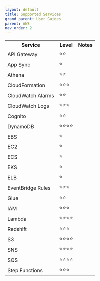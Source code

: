 ```yaml
---
layout: default
title: Supported Services
grand_parent: User Guides
parent: AWS
nav_order: 2
---
```


<table>
  <tr>
    <th>Service</th>
    <th>Level</th>
    <th>Notes</th>
  </tr>
  <tr>
    <td>API Gateway</td>
    <td>⭐⭐</td>
    <td></td>
  </tr>
  <tr>
    <td>App Sync</td>
    <td>⭐</td>
    <td></td>
  </tr>
  <tr>
    <td>Athena</td>
    <td>⭐⭐</td>
    <td></td>
  </tr>
  <tr>
    <td>CloudFormation</td>
    <td>⭐⭐⭐</td>
    <td></td>
  </tr>
  <tr>
    <td>CloudWatch Alarms</td>
    <td>⭐⭐</td>
    <td></td>
  </tr>
  <tr>
    <td>CloudWatch Logs</td>
    <td>⭐⭐⭐</td>
    <td></td>
  </tr>
  <tr>
    <td>Cognito</td>
    <td>⭐⭐</td>
    <td></td>
  </tr>
  <tr>
    <td>DynamoDB</td>
    <td>⭐⭐⭐⭐</td>
    <td></td>
  </tr>
  <tr>
    <td>EBS</td>
    <td>⭐</td>
    <td></td>
  </tr>
  <tr>
    <td>EC2</td>
    <td>⭐</td>
    <td></td>
  </tr>
  <tr>
    <td>ECS</td>
    <td>⭐</td>
    <td></td>
  </tr>
  <tr>
    <td>EKS</td>
    <td>⭐</td>
    <td></td>
  </tr>
  <tr>
    <td>ELB</td>
    <td>⭐</td>
    <td></td>
  </tr>
  <tr>
    <td>EventBridge Rules</td>
    <td>⭐⭐⭐</td>
    <td></td>
  </tr>
  <tr>
    <td>Glue</td>
    <td>⭐⭐</td>
    <td></td>
  </tr>
  <tr>
    <td>IAM</td>
    <td>⭐⭐⭐</td>
    <td></td>
  </tr>
  <tr>
    <td>Lambda</td>
    <td>⭐⭐⭐⭐</td>
    <td></td>
  </tr>
  <tr>
    <td>Redshift</td>
    <td>⭐⭐⭐</td>
    <td></td>
  </tr>
  <tr>
    <td>S3</td>
    <td>⭐⭐⭐⭐</td>
    <td></td>
  </tr>
  <tr>
    <td>SNS</td>
    <td>⭐⭐⭐⭐</td>
    <td></td>
  </tr>
  <tr>
    <td>SQS</td>
    <td>⭐⭐⭐⭐</td>
    <td></td>
  </tr>
  <tr>
    <td>Step Functions</td>
    <td>⭐⭐⭐</td>
    <td></td>
  </tr>
</table>
